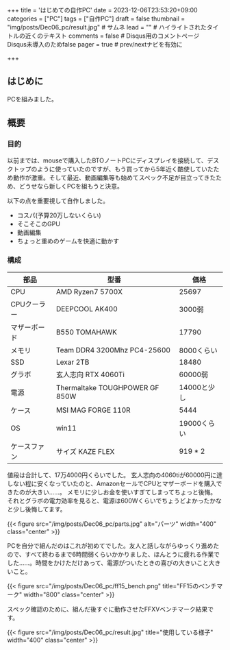 +++
title = 'はじめての自作PC'
date = 2023-12-06T23:53:20+09:00
categories = ["PC"]
tags = ["自作PC"]
draft = false
thumbnail = "img/posts/Dec06_pc/result.jpg" # サムネ
lead = "" # ハイライトされたタイトルの近くのテキスト
comments = false # Disqus用のコメントページ　Disqus未導入のためfalse
pager = true # prev/nextナビを有効に

+++

## はじめに
PCを組みました。

## 概要

### 目的
以前までは、mouseで購入したBTOノートPCにディスプレイを接続して、デスクトップのように使っていたのですが、もう買ってから5年近く酷使していたため動作が激重。そして最近、動画編集等も始めてスペック不足が目立ってきたため、どうせなら新しくPCを組もうと決意。

以下の点を重要視して自作しました。
- コスパ(予算20万しないくらい)
- そこそこのGPU
- 動画編集
- ちょっと重めのゲームを快適に動かす


### 構成
| 部品         | 型番                           | 価格      |
| ------------ | ------------------------------ | --------- |
| CPU          | AMD Ryzen7 5700X               | 25697     |
| CPUクーラー  | DEEPCOOL AK400                 | 3000弱      |
| マザーボード | B550 TOMAHAWK                  | 17790     |
| メモリ       | Team DDR4 3200Mhz PC4-25600    | 8000くらい      |
| SSD          | Lexar 2TB                      | 18480     |
| グラボ       | 玄人志向 RTX 4060Ti                     | 60000弱 |
| 電源         | Thermaltake TOUGHPOWER GF 850W | 14000と少し    |
| ケース       | MSI MAG FORGE 110R             | 5444      |
| OS           | win11                          | 19000くらい   |
| ケースファン | サイズ KAZE FLEX               | 919 * 2   |


値段は合計して、17万4000円くらいでした。
玄人志向の4060tiが60000円に達しない程に安くなっていたのと、AmazonセールでCPUとマザーボードを購入できたのが大きい……。
メモリに少しお金を使いすぎてしまってちょっと後悔。
それとグラボの電力効率を見ると、電源は600Wくらいでちょうどよかったかなと少し後悔してます。


{{< figure src="/img/posts/Dec06_pc/parts.jpg" alt="パーツ" width="400" class="center" >}}

PCを自分で組んだのはこれが初めてでした。友人と話しながらゆっくり進めたので、すべて終わるまで6時間弱くらいかかりました、ほんとうに疲れる作業でした……。時間をかけただけあって、電源がついたときの喜びの大きいこと大きいこと。

{{< figure src="/img/posts/Dec06_pc/ff15_bench.png" title="FF15のベンチマーク" width="800" class="center" >}}

スペック確認のために、組んだ後すぐに動作させたFFXVベンチマーク結果です。

{{< figure src="/img/posts/Dec06_pc/result.jpg" title="使用している様子" width="400" class="center" >}}
